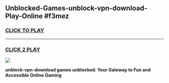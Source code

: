 
## Unblocked-Games-unblock-vpn-download-Play-Online #f3mez
<h3>
<a href="https://news.freeplayer.one?title=unblock-vpn-download&ref=3">CLICK TO PLAY</a></h3>
<hr>

<h3>
<a href="https://news.freeplayer.one?title=unblock-vpn-download&ref=3">CLICK 2 PLAY</a>
  
</h3>

<a href="https://news.freeplayer.one?title=unblock-vpn-download&ref=3"><img src="https://clearcache.store/games.png"></a>


**unblock-vpn-download games unblocked: Your Gateway to Fun and Accessible Online Gaming**
